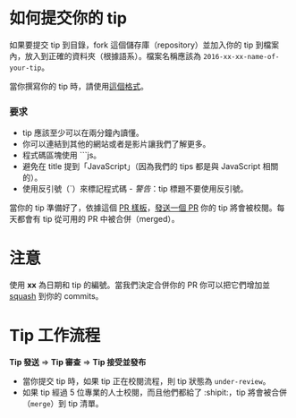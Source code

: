 # 如何提交你的 tip

如果要提交 tip 到目錄，fork 這個儲存庫（repository）並加入你的 tip 到檔案內，放入到正確的資料夾（根據語系）。檔案名稱應該為 `2016-xx-xx-name-of-your-tip`。

當你撰寫你的 tip 時，請使用[這個格式](https://github.com/loverajoel/jstips/blob/gh-pages/POST_TEMPLATE.md)。

### 要求
- tip 應該至少可以在兩分鐘內讀懂。
- 你可以連結到其他的網站或者是影片讓我們了解更多。
- 程式碼區塊使用 ```js。
- 避免在 title 提到「JavaScript」（因為我們的 tips 都是與 JavaScript 相關的）。
- 使用反引號（`）來標記程式碼 - _警告_：tip 標題不要使用反引號。

當你的 tip 準備好了，依據這個 [PR 樣板](https://github.com/loverajoel/jstips/blob/gh-pages/PULL_REQUEST_TEMPLATE.md)，[發送一個 PR](https://help.github.com/articles/using-pull-requests/) 你的 tip 將會被校閱。每天都會有 tip 從可用的 PR 中被合併（merged）。

# 注意

使用 **xx** 為日期和 tip 的編號。當我們決定合併你的 PR 你可以把它們增加並 [squash](https://davidwalsh.name/squash-commits-git) 到你的 commits。

# Tip 工作流程

**Tip 發送** ⇒ **Tip 審查** ⇒ **Tip 接受並發布**

- 當你提交 tip 時，如果 tip 正在校閱流程，則 tip 狀態為 `under-review`。
- 如果 tip 經過 5 位專業的人士校閱，而且他們都給了 :shipit:，tip 將會被合併（`merge`）到 tip 清單。
